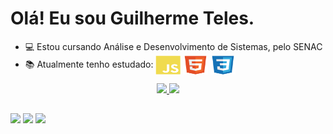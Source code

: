 ### <h1>Olá! Eu sou Guilherme Teles.

- 💻 Estou cursando Análise e Desenvolvimento de Sistemas, pelo SENAC
- 📚 Atualmente tenho estudado: <img align="center" alt="Teles-Js" height="30" width="40" src="https://raw.githubusercontent.com/devicons/devicon/master/icons/javascript/javascript-plain.svg"> <img align="center" alt="Teles-HTML" height="30" width="40" src="https://raw.githubusercontent.com/devicons/devicon/master/icons/html5/html5-original.svg"> <img align="center" alt="Teles-CSS" height="30" width="40" src="https://raw.githubusercontent.com/devicons/devicon/master/icons/css3/css3-original.svg">

<div align="center">
  <a href="https://beacons.ai/telesolvr">
  <img height="180em" src="https://github-readme-stats.vercel.app/api?username=telesolvr&show_icons=true&theme=radical&include_all_commits=true&count_private=true"/>
  <img height="180em" src="https://github-readme-stats.vercel.app/api/top-langs/?username=telesolvr&layout=compact&langs_count=7&theme=radical"/>
</div>

  ##
  
  <div> 
  <a href="https://instagram.com/telesolvr" target="_blank"><img src="https://img.shields.io/badge/Instagram-E4405F?style=for-the-badge&logo=instagram&logoColor=white" target="_blank"></a>
  <a href = "mailto:telesolvr@outlook.com"><img src="https://img.shields.io/badge/-Gmail-%23333?style=for-the-badge&logo=gmail&logoColor=white" target="_blank"></a>
  <a href="https://www.linkedin.com/in/telesolvr/" target="_blank"><img src="https://img.shields.io/badge/-LinkedIn-%230077B5?style=for-the-badge&logo=linkedin&logoColor=white" target="_blank"></a> 
</div>
